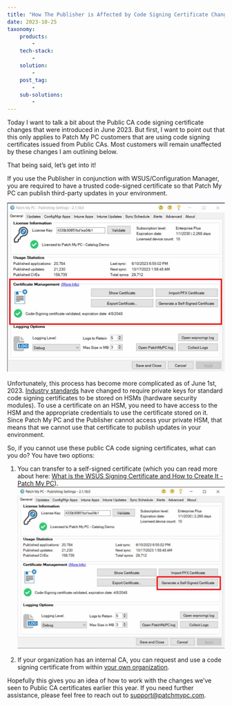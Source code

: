```yaml
---
title: "How The Publisher is Affected by Code Signing Certificate Changes"
date: 2023-10-25
taxonomy:
    products:
        - 
    tech-stack:
        - 
    solution:
        - 
    post_tag:
        - 
    sub-solutions:
        - 
---
```


Today I want to talk a bit about the Public CA code signing certificate changes that were introduced in June 2023. But first, I want to point out that this only applies to Patch My PC customers that are using code signing certificates issued from Public CAs. Most customers will remain unaffected by these changes I am outlining below.

That being said, let’s get into it!

If you use the Publisher in conjunction with WSUS/Configuration Manager, you are required to have a trusted code-signed certificate so that Patch My PC can publish third-party updates in your environment.

![](../../_images/how_the_publisher.jpg)

Unfortunately, this process has become more complicated as of June 1st, 2023. [Industry standards](https://knowledge.digicert.com/generalinformation/new-private-key-storage-requirement-for-standard-code-signing-certificates-november-2022.html) have changed to require private keys for standard code signing certificates to be stored on HSMs (hardware security modules). To use a certificate on an HSM, you need to have access to the HSM and the appropriate credentials to use the certificate stored on it. Since Patch My PC and the Publisher cannot access your private HSM, that means that we cannot use that certificate to publish updates in your environment.

So, if you cannot use these public CA code signing certificates, what can you do? You have two options:

1. You can transfer to a self-signed certificate (which you can read more about here: [What is the WSUS Signing Certificate and How to Create It - Patch My PC](https://patchmypc.com/wsus-signing-certificate-options-for-third-party-updates-in-configuration-manager)).  
    ![](../../_images/you_can_transfer.jpg)

3. If your organization has an internal CA, you can request and use a code signing certificate from within [your own organization](https://www.techtarget.com/searchsecurity/definition/private-CA-private-PKI).

Hopefully this gives you an idea of how to work with the changes we’ve seen to Public CA certificates earlier this year. If you need further assistance, please feel free to reach out to [support@patchmypc.com](mailto:support@patchmypc.com).
